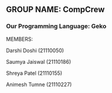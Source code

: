 ## GROUP NAME: CompCrew
### Our Programming Language: Geko
MEMBERS:

Darshi Doshi		(21110050)

Saumya Jaiswal	(21110186)

Shreya Patel		(21110155)

Animesh Tumne	(21110227)
